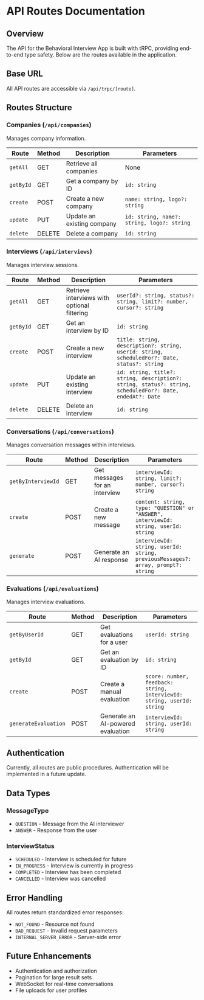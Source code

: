 # API Routes Documentation

## Overview
The API for the Behavioral Interview App is built with tRPC, providing end-to-end type safety. Below are the routes available in the application.

## Base URL
All API routes are accessible via `/api/trpc/[route]`.

## Routes Structure

### Companies (`/api/companies`)
Manages company information.

| Route | Method | Description | Parameters |
|------|--------|-------------|-----------|
| `getAll` | GET | Retrieve all companies | None |
| `getById` | GET | Get a company by ID | `id: string` |
| `create` | POST | Create a new company | `name: string, logo?: string` |
| `update` | PUT | Update an existing company | `id: string, name?: string, logo?: string` |
| `delete` | DELETE | Delete a company | `id: string` |

### Interviews (`/api/interviews`)
Manages interview sessions.

| Route | Method | Description | Parameters |
|------|--------|-------------|-----------|
| `getAll` | GET | Retrieve interviews with optional filtering | `userId?: string, status?: string, limit?: number, cursor?: string` |
| `getById` | GET | Get an interview by ID | `id: string` |
| `create` | POST | Create a new interview | `title: string, description?: string, userId: string, scheduledFor?: Date, status?: string` |
| `update` | PUT | Update an existing interview | `id: string, title?: string, description?: string, status?: string, scheduledFor?: Date, endedAt?: Date` |
| `delete` | DELETE | Delete an interview | `id: string` |

### Conversations (`/api/conversations`)
Manages conversation messages within interviews.

| Route | Method | Description | Parameters |
|------|--------|-------------|-----------|
| `getByInterviewId` | GET | Get messages for an interview | `interviewId: string, limit?: number, cursor?: string` |
| `create` | POST | Create a new message | `content: string, type: "QUESTION" or "ANSWER", interviewId: string, userId: string` |
| `generate` | POST | Generate an AI response | `interviewId: string, userId: string, previousMessages?: array, prompt?: string` |

### Evaluations (`/api/evaluations`)
Manages interview evaluations.

| Route | Method | Description | Parameters |
|------|--------|-------------|-----------|
| `getByUserId` | GET | Get evaluations for a user | `userId: string` |
| `getById` | GET | Get an evaluation by ID | `id: string` |
| `create` | POST | Create a manual evaluation | `score: number, feedback: string, interviewId: string, userId: string` |
| `generateEvaluation` | POST | Generate an AI-powered evaluation | `interviewId: string, userId: string` |

## Authentication
Currently, all routes are public procedures. Authentication will be implemented in a future update.

## Data Types

### MessageType
- `QUESTION` - Message from the AI interviewer
- `ANSWER` - Response from the user

### InterviewStatus
- `SCHEDULED` - Interview is scheduled for future
- `IN_PROGRESS` - Interview is currently in progress
- `COMPLETED` - Interview has been completed
- `CANCELLED` - Interview was cancelled

## Error Handling
All routes return standardized error responses:

- `NOT_FOUND` - Resource not found
- `BAD_REQUEST` - Invalid request parameters
- `INTERNAL_SERVER_ERROR` - Server-side error

## Future Enhancements
- Authentication and authorization
- Pagination for large result sets
- WebSocket for real-time conversations
- File uploads for user profiles 